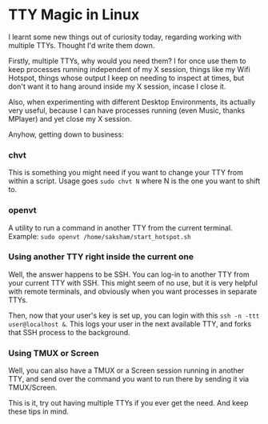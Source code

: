 TTY Magic in Linux
======================

I learnt some new things out of curiosity today, regarding working with multiple TTYs. Thought I'd write them down.

Firstly, multiple TTYs, why would you need them? I for once use them to keep processes running independent of my X session, things like my Wifi Hotspot, things whose output I keep on needing to inspect at times, but don't want it to hang around inside my X session, incase I close it.

Also, when experimenting with different Desktop Environments, its actually very useful, because I can have processes running (even Music, thanks MPlayer) and yet close my X session.

Anyhow, getting down to business:

### chvt

This is something you might need if you want to change your TTY from within a script. Usage goes `sudo chvt N` where N is the one you want to shift to.

### openvt

A utility to run a command in another TTY from the current terminal. Example: `sudo openvt /home/saksham/start_hotspot.sh`

### Using another TTY right inside the current one

Well, the answer happens to be SSH. You can log-in to another TTY from your current TTY with SSH. This might seem of no use, but it is very helpful with remote terminals, and obviously when you want processes in separate TTYs.

Then, now that your user's key is set up, you can login with this `ssh -n -ttt user@localhost &`. This logs your user in the next available TTY, and forks that SSH process to the background.

### Using TMUX or Screen
Well, you can also have a TMUX or a Screen session running in another TTY, and send over the command you want to run there by sending it via TMUX/Screen.

This is it, try out having multiple TTYs if you ever get the need. And keep these tips in mind.
